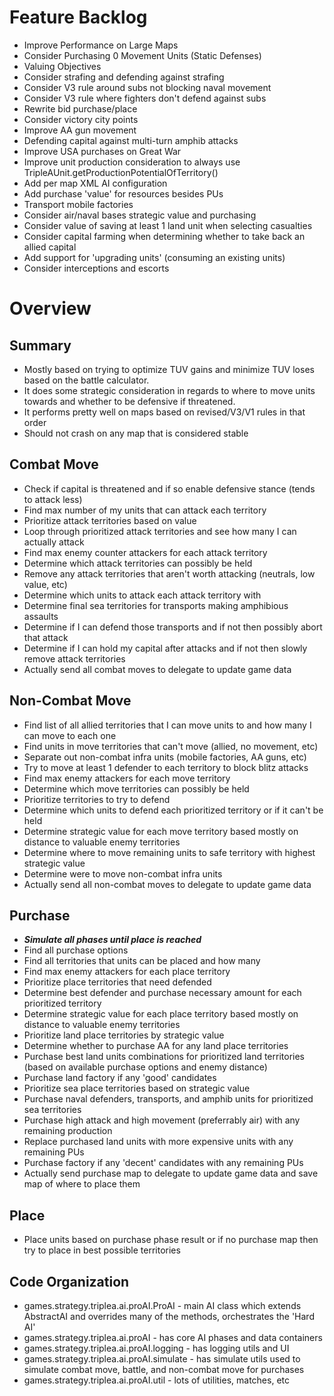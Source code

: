 # Feature Backlog
- Improve Performance on Large Maps 
- Consider Purchasing 0 Movement Units (Static Defenses) 
- Valuing Objectives 
- Consider strafing and defending against strafing 
- Consider V3 rule around subs not blocking naval movement 
- Consider V3 rule where fighters don't defend against subs 
- Rewrite bid purchase/place 
- Consider victory city points 
- Improve AA gun movement 
- Defending capital against multi-turn amphib attacks 
- Improve USA purchases on Great War 
- Improve unit production consideration to always use TripleAUnit.getProductionPotentialOfTerritory() 
- Add per map XML AI configuration 
- Add purchase 'value' for resources besides PUs 
- Transport mobile factories 
- Consider air/naval bases strategic value and purchasing 
- Consider value of saving at least 1 land unit when selecting casualties 
- Consider capital farming when determining whether to take back an allied capital 
- Add support for 'upgrading units' (consuming an existing units) 
- Consider interceptions and escorts 

# Overview

## Summary 
- Mostly based on trying to optimize TUV gains and minimize TUV loses based on the battle calculator. 
- It does some strategic consideration in regards to where to move units towards and whether to be defensive if threatened. 
- It performs pretty well on maps based on revised/V3/V1 rules in that order 
- Should not crash on any map that is considered stable 

## Combat Move 
- Check if capital is threatened and if so enable defensive stance (tends to attack less) 
- Find max number of my units that can attack each territory 
- Prioritize attack territories based on value 
- Loop through prioritized attack territories and see how many I can actually attack 
- Find max enemy counter attackers for each attack territory 
- Determine which attack territories can possibly be held 
- Remove any attack territories that aren't worth attacking (neutrals, low value, etc) 
- Determine which units to attack each attack territory with 
- Determine final sea territories for transports making amphibious assaults 
- Determine if I can defend those transports and if not then possibly abort that attack 
- Determine if I can hold my capital after attacks and if not then slowly remove attack territories 
- Actually send all combat moves to delegate to update game data 

## Non-Combat Move 
- Find list of all allied territories that I can move units to and how many I can move to each one 
- Find units in move territories that can't move (allied, no movement, etc) 
- Separate out non-combat infra units (mobile factories, AA guns, etc) 
- Try to move at least 1 defender to each territory to block blitz attacks 
- Find max enemy attackers for each move territory 
- Determine which move territories can possibly be held 
- Prioritize territories to try to defend 
- Determine which units to defend each prioritized territory or if it can't be held 
- Determine strategic value for each move territory based mostly on distance to valuable enemy territories 
- Determine where to move remaining units to safe territory with highest strategic value 
- Determine were to move non-combat infra units 
- Actually send all non-combat moves to delegate to update game data 

## Purchase 
- ***Simulate all phases until place is reached*** 
- Find all purchase options 
- Find all territories that units can be placed and how many 
- Find max enemy attackers for each place territory 
- Prioritize place territories that need defended 
- Determine best defender and purchase necessary amount for each prioritized territory 
- Determine strategic value for each place territory based mostly on distance to valuable enemy territories 
- Prioritize land place territories by strategic value 
- Determine whether to purchase AA for any land place territories 
- Purchase best land units combinations for prioritized land territories (based on available purchase options and enemy distance) 
- Purchase land factory if any 'good' candidates 
- Prioritize sea place territories based on strategic value 
- Purchase naval defenders, transports, and amphib units for prioritized sea territories 
- Purchase high attack and high movement (preferrably air) with any remaining production 
- Replace purchased land units with more expensive units with any remaining PUs 
- Purchase factory if any 'decent' candidates with any remaining PUs 
- Actually send purchase map to delegate to update game data and save map of where to place them 

## Place 
- Place units based on purchase phase result or if no purchase map then try to place in best possible territories 

## Code Organization 
- games.strategy.triplea.ai.proAI.ProAI - main AI class which extends AbstractAI and overrides many of the methods, orchestrates the 'Hard AI' 
- games.strategy.triplea.ai.proAI - has core AI phases and data containers 
- games.strategy.triplea.ai.proAI.logging - has logging utils and UI 
- games.strategy.triplea.ai.proAI.simulate - has simulate utils used to simulate combat move, battle, and non-combat move for purchases 
- games.strategy.triplea.ai.proAI.util - lots of utilities, matches, etc

